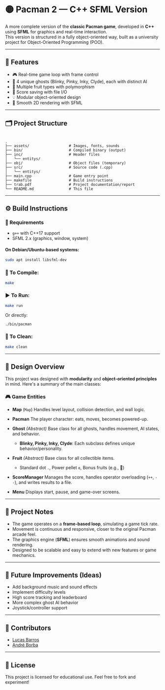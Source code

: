 # 🟡 Pacman 2 — C++ SFML Version

A more complete version of the **classic Pacman game**, developed in **C++** using **SFML** for graphics and real-time interaction.  
This version is structured in a fully object-oriented way, built as a university project for Object-Oriented Programming (POO).

---

## 🧱 Features

- 🎮 Real-time game loop with frame control
- 👻 4 unique ghosts (Blinky, Pinky, Inky, Clyde), each with distinct AI
- 🍒 Multiple fruit types with polymorphism
- 💾 Score saving with file I/O
- 💡 Modular object-oriented design
- 🎨 Smooth 2D rendering with SFML

---

## 🗂️ Project Structure

```

.
├── assets/                  # Images, fonts, sounds
├── bin/                     # Compiled binary (output)
├── inc/                     # Header files
│   └── entitys/
├── obj/                     # Object files (temporary)
├── src/                     # Source code (.cpp)
│   └── entitys/
├── main.cpp                 # Game entry point
├── makefile                 # Build instructions
├── trab.pdf                 # Project documentation/report
└── README.md                # This file

````

---

## ⚙️ Build Instructions

### 🔧 Requirements

- `g++` with C++17 support
- SFML 2.x (graphics, window, system)

#### On Debian/Ubuntu-based systems:

```bash
sudo apt install libsfml-dev
````

### 🧪 To Compile:

```bash
make
```

### ▶️ To Run:

```bash
make run
```

Or directly:

```bash
./bin/pacman
```

### 🧹 To Clean:

```bash
make clean
```

---

## 🧠 Design Overview

This project was designed with **modularity** and **object-oriented principles** in mind. Here's a summary of the main classes:

### 🎮 Game Entities

* **Map** (`Map`)
  Handles level layout, collision detection, and wall logic.

* **Pacman**
  The player character: eats, moves, becomes powered-up.

* **Ghost** *(Abstract)*
  Base class for all ghosts, handles movement, AI states, and behavior.

  * **Blinky, Pinky, Inky, Clyde**:
    Each subclass defines unique behavior/personality.

* **Fruit** *(Abstract)*
  Base class for all collectible items.

  * Standard dot `.`, Power pellet `o`, Bonus fruits (e.g., 🍒)

* **ScoreManager**
  Manages the score, handles operator overloading (`++`, `--`), and writes results to a file.

* **Menu**
  Displays start, pause, and game-over screens.

---

## 📝 Project Notes

* The game operates on a **frame-based loop**, simulating a game tick rate.
* Movement is continuous and responsive, closer to the original Pacman arcade feel.
* The graphics engine (**SFML**) ensures smooth animations and sound rendering.
* Designed to be scalable and easy to extend with new features or game mechanics.

---

## 📌 Future Improvements (Ideas)

* Add background music and sound effects
* Implement difficulty levels
* High score tracking and leaderboard
* More complex ghost AI behavior
* Joystick/controller support

---

## 👥 Contributors

* [Lucas Barros](https://github.com/LucasBarros93)
* [André Borba](https://github.com/AndreBorba)

---

## 📄 License

This project is licensed for educational use. Feel free to fork and experiment!
